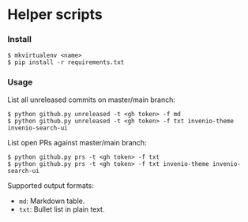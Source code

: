 # Helper scripts

### Install

```
$ mkvirtualenv <name>
$ pip install -r requirements.txt
```

### Usage

List all unreleased commits on master/main branch:

```
$ python github.py unreleased -t <gh token> -f md
$ python github.py unreleased -t <gh token> -f txt invenio-theme invenio-search-ui
```

List open PRs against master/main branch:

```
$ python github.py prs -t <gh token> -f txt
$ python github.py prs -t <gh token> -f txt invenio-theme invenio-search-ui
```

Supported output formats:

 - ``md``: Markdown table.
 - ``txt``: Bullet list in plain text.

